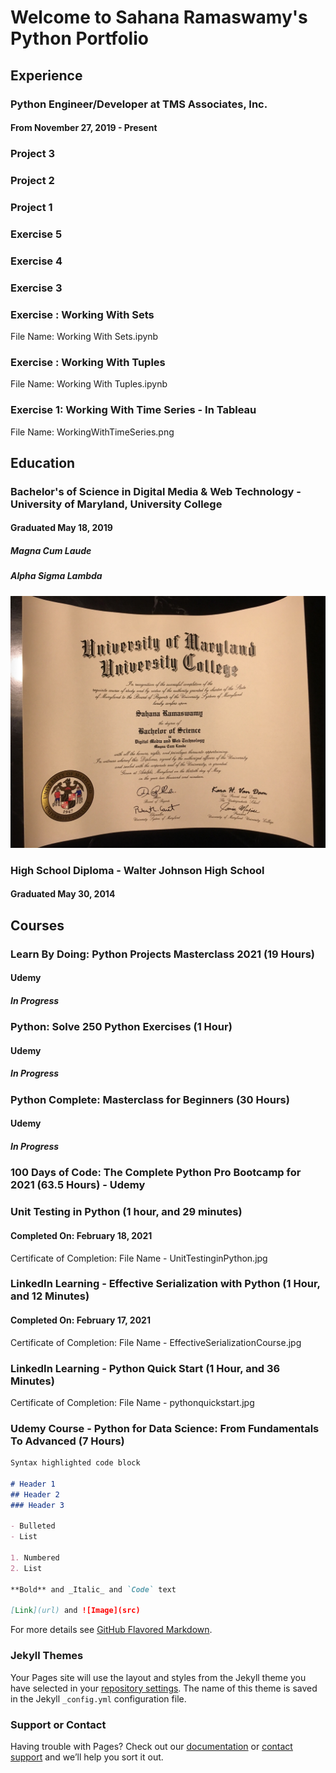 # Welcome to Sahana Ramaswamy's Python Portfolio

## Experience
### Python Engineer/Developer at TMS Associates, Inc. 
#### From November 27, 2019 - Present 
### Project 3
### Project 2
### Project 1 
### Exercise 5
### Exercise 4
### Exercise 3
### Exercise : Working With Sets
File Name: Working With Sets.ipynb
### Exercise : Working With Tuples 
File Name: Working With Tuples.ipynb
### Exercise 1: Working With Time Series - In Tableau
File Name: WorkingWithTimeSeries.png
## Education 
### Bachelor's of Science in Digital Media & Web Technology - University of Maryland, University College
#### Graduated May 18, 2019
##### Magna Cum Laude
##### Alpha Sigma Lambda
![alt text](https://github.com/Sahana1218/Python-Portfolio/blob/master/BSDegree.jpg)
### High School Diploma - Walter Johnson High School
#### Graduated May 30, 2014

## Courses
### 
### Learn By Doing: Python Projects Masterclass 2021 (19 Hours)
#### Udemy
##### In Progress
### Python: Solve 250 Python Exercises (1 Hour)
#### Udemy
##### In Progress
### Python Complete: Masterclass for Beginners (30 Hours)
#### Udemy
##### In Progress
### 100 Days of Code: The Complete Python Pro Bootcamp for 2021 (63.5 Hours) - Udemy
### Unit Testing in Python (1 hour, and 29 minutes)
#### Completed On: February 18, 2021 
Certificate of Completion: File Name - UnitTestinginPython.jpg
### LinkedIn Learning - Effective Serialization with Python (1 Hour, and 12 Minutes)
#### Completed On: February 17, 2021 
Certificate of Completion: File Name - EffectiveSerializationCourse.jpg
### LinkedIn Learning - Python Quick Start (1 Hour, and 36 Minutes)
Certificate of Completion: File Name - pythonquickstart.jpg 
### Udemy Course - Python for Data Science: From Fundamentals To Advanced (7 Hours)


```markdown
Syntax highlighted code block

# Header 1
## Header 2
### Header 3

- Bulleted
- List

1. Numbered
2. List

**Bold** and _Italic_ and `Code` text

[Link](url) and ![Image](src)
```

For more details see [GitHub Flavored Markdown](https://guides.github.com/features/mastering-markdown/).

### Jekyll Themes

Your Pages site will use the layout and styles from the Jekyll theme you have selected in your [repository settings](https://github.com/Sahana1218/Sahana_Portfolio/settings). The name of this theme is saved in the Jekyll `_config.yml` configuration file.

### Support or Contact

Having trouble with Pages? Check out our [documentation](https://docs.github.com/categories/github-pages-basics/) or [contact support](https://support.github.com/contact) and we’ll help you sort it out.
